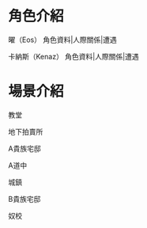 # 角色介紹

曜（Eos）
角色資料|人際關係|遭遇


卡納斯（Kenaz）
角色資料|人際關係|遭遇


# 場景介紹
教堂

地下拍賣所

A貴族宅邸

A道中

城鎮

B貴族宅邸

奴校


